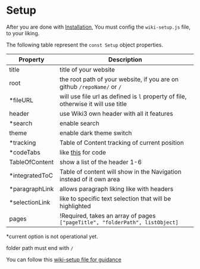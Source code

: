 # Setup

After you are done with [Installation](/Main/Getting%20Started/Installation), You must config the `wiki-setup.js` file, to your liking.

The following table represent the `const Setup` object properties.

| Property | Description |
| --- | --- |
| title | title of your website |
| root  | the root path of your website, if you are on github `/repoName/` or `/`
| *fileURL | will use file url as defined is `l` property of file, otherwise it will use title |
| header  | use Wiki3 own header with all it features |
| *search | enable search |
| theme   | enable dark theme switch |
| *tracking  | Table of Content tracking of current position |
| *codeTabs | like [this](https://www.w3schools.com/howto/howto_js_tabs.asp) for code |
| TableOfContent  | show a list of the header 1-6 |
| *integratedToC  | Table of content will show in the Navigation instead of it own area |
| *paragraphLink  | allows paragraph liking like with headers |
| *selectionLink  | like to specific text selection that will be highlighted |
| pages | !Required, takes an array of pages `["pageTitle", "folderPath", listObject]`


*current option is not operational yet.

folder path must end with `/`

You can follow this [wiki-setup file for guidance](https://github.com/MustafaHi/Wiki3/blob/website/wiki-setup.js)
